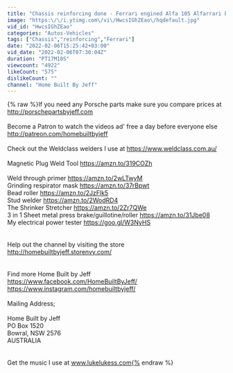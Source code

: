 ```yaml
---
title: "Chassis reinforcing done - Ferrari engined Alfa 105 Alfarrari build part 121"
image: "https:\/\/i.ytimg.com\/vi\/HwcsIGhZEao\/hqdefault.jpg"
vid_id: "HwcsIGhZEao"
categories: "Autos-Vehicles"
tags: ["Chassis","reinforcing","Ferrari"]
date: "2022-02-06T15:25:42+03:00"
vid_date: "2022-02-06T07:30:04Z"
duration: "PT17M10S"
viewcount: "4922"
likeCount: "575"
dislikeCount: ""
channel: "Home Built By Jeff"
---
```

{% raw %}If you need any Porsche parts make sure you compare prices at <a rel="nofollow" target="blank" href="http://porschepartsbyjeff.com">http://porschepartsbyjeff.com</a> <br /><br />Become a Patron to watch the videos ad' free a day before everyone else<br /><a rel="nofollow" target="blank" href="http://patreon.com/homebuiltbyjeff">http://patreon.com/homebuiltbyjeff</a><br /><br />Check out the Weldclass welders I use at <a rel="nofollow" target="blank" href="https://www.weldclass.com.au/">https://www.weldclass.com.au/</a> <br /><br />Magnetic Plug Weld Tool <a rel="nofollow" target="blank" href="https://amzn.to/319COZh">https://amzn.to/319COZh</a><br /><br />Weld through primer <a rel="nofollow" target="blank" href="https://amzn.to/2wLTwyM">https://amzn.to/2wLTwyM</a><br />Grinding respirator mask <a rel="nofollow" target="blank" href="https://amzn.to/37rBpwt">https://amzn.to/37rBpwt</a><br />Bead roller <a rel="nofollow" target="blank" href="https://amzn.to/2JzFlk5">https://amzn.to/2JzFlk5</a><br />Stud welder <a rel="nofollow" target="blank" href="https://amzn.to/2WodRD4">https://amzn.to/2WodRD4</a> <br />The Shrinker Stretcher <a rel="nofollow" target="blank" href="https://amzn.to/2Zr7QWe">https://amzn.to/2Zr7QWe</a><br />3 in 1 Sheet metal press brake/guillotine/roller <a rel="nofollow" target="blank" href="https://amzn.to/31Jbe08">https://amzn.to/31Jbe08</a><br />My electrical power tester <a rel="nofollow" target="blank" href="https://goo.gl/W3NyHS">https://goo.gl/W3NyHS</a><br /><br /><br />Help out the channel by visiting the store<br /><a rel="nofollow" target="blank" href="http://homebuiltbyjeff.storenvy.com/">http://homebuiltbyjeff.storenvy.com/</a><br /><br /><br />Find more Home Built by Jeff<br /><a rel="nofollow" target="blank" href="https://www.facebook.com/HomeBuiltByJeff/">https://www.facebook.com/HomeBuiltByJeff/</a><br /><a rel="nofollow" target="blank" href="https://www.instagram.com/homebuiltbyjeff/">https://www.instagram.com/homebuiltbyjeff/</a><br /><br />Mailing Address;<br /><br />Home Built by Jeff<br />PO Box 1520<br />Bowral, NSW 2576<br />AUSTRALIA<br /><br /><br />Get the music I use at www.lukelukess.com{% endraw %}
